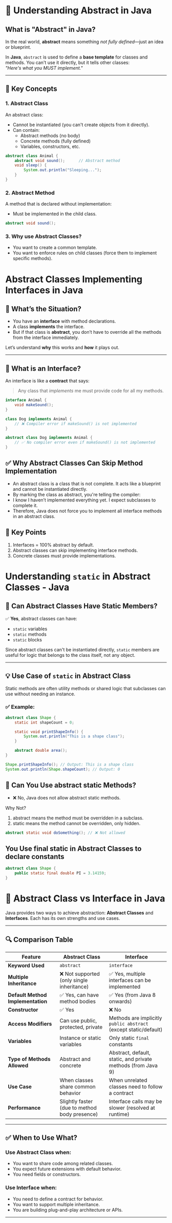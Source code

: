 # 🧠 Understanding Abstract in Java

## What is "Abstract" in Java?

In the real world, **abstract** means something *not fully defined*—just an idea or blueprint.

In **Java**, `abstract` is used to define a **base template** for classes and methods. You can't use it directly, but it tells other classes:  
*"Here's what you MUST implement."*

---

## 🧱 Key Concepts

### 1. Abstract Class

An abstract class:
- Cannot be instantiated (you can't create objects from it directly).
- Can contain:
    - Abstract methods (no body)
    - Concrete methods (fully defined)
    - Variables, constructors, etc.

```java
abstract class Animal {
    abstract void sound();      // Abstract method
    void sleep() {
        System.out.println("Sleeping...");
    }
}

```

### 2. Abstract Method
A method that is declared without implementation:
- Must be implemented in the child class.

```java
abstract void sound();
```

### 3. Why use Abstract Classes?

- You want to create a common template.
- You want to enforce rules on child classes (force them to implement specific methods).


# Abstract Classes Implementing Interfaces in Java

## 🤔 What’s the Situation?

- You have an **interface** with method declarations.
- A class **implements** the interface.
- But if that class is **abstract**, you don’t have to override all the methods from the interface immediately.

Let’s understand **why** this works and **how** it plays out.

---

## 🔸 What is an Interface?

An interface is like a **contract** that says:

> Any class that *implements* me must provide code for all my methods.

```java
interface Animal {
    void makeSound();
}

class Dog implements Animal {
    // ❌ Compiler error if makeSound() is not implemented
}

abstract class Dog implements Animal {
    // ✅ No compiler error even if makeSound() is not implemented
}


```

## ✅ Why Abstract Classes Can Skip Method Implementation

- An abstract class is a class that is not complete. It acts like a blueprint and cannot be instantiated directly.
- By marking the class as abstract, you're telling the compiler:
- I know I haven’t implemented everything yet. I expect subclasses to complete it.
- Therefore, Java does not force you to implement all interface methods in an abstract class.

## 📌 Key Points

1. Interfaces = 100% abstract by default.
2. Abstract classes can skip implementing interface methods.
3. Concrete classes must provide implementations.


# Understanding `static` in Abstract Classes - Java

## 🔸 Can Abstract Classes Have Static Members?

✅ **Yes**, abstract classes can have:
- `static` variables
- `static` methods
- `static` blocks

Since abstract classes can't be instantiated directly, `static` members are useful for logic that belongs to the class itself, not any object.

---

## 💡 Use Case of `static` in Abstract Class

Static methods are often utility methods or shared logic that subclasses can use without needing an instance.

### ✅ Example:

```java
abstract class Shape {
    static int shapeCount = 0;

    static void printShapeInfo() {
        System.out.println("This is a shape class");
    }

    abstract double area();
}

Shape.printShapeInfo(); // Output: This is a shape class
System.out.println(Shape.shapeCount); // Output: 0

```

## 🔹 Can You Use abstract static Methods?
- ❌ No, Java does not allow abstract static methods.

Why Not?

1. abstract means the method must be overridden in a subclass.
2. static means the method cannot be overridden, only hidden.

```java
abstract static void doSomething(); // ❌ Not allowed
```

##  You Use final static in Abstract Classes to declare constants

```java
abstract class Shape {
    public static final double PI = 3.14159;
}
```

# 🧠 Abstract Class vs Interface in Java

Java provides two ways to achieve abstraction: **Abstract Classes** and **Interfaces**. Each has its own strengths and use cases.

---

## 🔍 Comparison Table

| Feature                            | Abstract Class                                | Interface                                      |
|------------------------------------|-----------------------------------------------|------------------------------------------------|
| **Keyword Used**                   | `abstract`                                    | `interface`                                    |
| **Multiple Inheritance**           | ❌ Not supported (only single inheritance)     | ✅ Yes, multiple interfaces can be implemented |
| **Default Method Implementation**  | ✅ Yes, can have method bodies                 | ✅ Yes (from Java 8 onwards)                   |
| **Constructor**                    | ✅ Yes                                         | ❌ No                                          |
| **Access Modifiers**               | Can use public, protected, private            | Methods are implicitly `public abstract` (except static/default) |
| **Variables**                      | Instance or static variables                  | Only static `final` constants                 |
| **Type of Methods Allowed**        | Abstract and concrete                         | Abstract, default, static, and private methods (from Java 9) |
| **Use Case**                       | When classes share common behavior            | When unrelated classes need to follow a contract |
| **Performance**                    | Slightly faster (due to method body presence) | Interface calls may be slower (resolved at runtime) |

---

## ✅ When to Use What?

### Use **Abstract Class** when:
- You want to share code among related classes.
- You expect future extensions with default behavior.
- You need fields or constructors.

### Use **Interface** when:
- You need to define a contract for behavior.
- You want to support multiple inheritance.
- You are building plug-and-play architecture or APIs.

---



